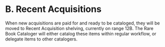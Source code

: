 
# B.	Recent Acquisitions

When new acquisitions are paid for and ready to be cataloged, they will be moved to Recent Acquisition shelving, currently on range 12B. The Rare Book Cataloger will either catalog these items within regular workflow, or delegate items to other catalogers.
